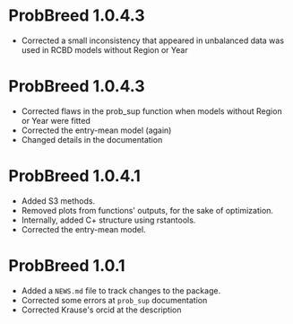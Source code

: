 # ProbBreed 1.0.4.3

* Corrected a small inconsistency that appeared in unbalanced data was used in RCBD models without Region or Year

# ProbBreed 1.0.4.3

* Corrected flaws in the prob_sup function when models without Region or Year were fitted
* Corrected the entry-mean model (again)
* Changed details in the documentation

# ProbBreed 1.0.4.1

* Added S3 methods. 
* Removed plots from functions' outputs, for the sake of optimization.
* Internally, added C+ structure using rstantools.
* Corrected the entry-mean model.

# ProbBreed 1.0.1

* Added a `NEWS.md` file to track changes to the package.
* Corrected some errors at `prob_sup` documentation
* Corrected Krause's orcid at the description

